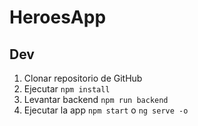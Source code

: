# HeroesApp

## Dev

1. Clonar repositorio de GitHub
2. Ejecutar ``npm install``
3. Levantar backend ```npm run backend```
4. Ejecutar la app ```npm start``` o ```ng serve -o```
